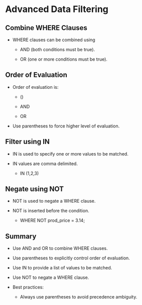 # Advanced Data Filtering

## Combine WHERE Clauses

- WHERE clauses can be combined using

  - AND (both conditions must be true).

  - OR (one or more conditions must be true).

## Order of Evaluation

- Order of evaluation is:

  - ()

  - AND

  - OR

- Use parentheses to force higher level of evaluation.

## Filter using IN

- IN is used to specify one or more values to be matched.

- IN values are comma delimited.

  - IN (1,2,3)

## Negate using NOT

- NOT is used to negate a WHERE clause.

- NOT is inserted before the condition.

  - WHERE NOT prod_price = 3.14;

## Summary

- Use AND and OR to combine WHERE clauses.

- Use parentheses to explicitly control order of evaluation.

- Use IN to provide a list of values to be matched.

- Use NOT to negate a WHERE clause.

- Best practices:

  - Always use parentheses to avoid precedence ambiguity.
